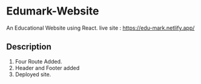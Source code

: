 
# Edumark-Website

An Educational Website using React.
live site : https://edu-mark.netlify.app/



## Description

1. Four Route Added.
2. Header and Footer added
3. Deployed site.
  
